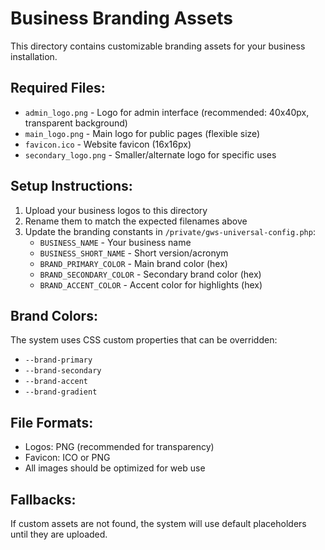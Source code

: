 # Business Branding Assets

This directory contains customizable branding assets for your business installation.

## Required Files:

- `admin_logo.png` - Logo for admin interface (recommended: 40x40px, transparent background)
- `main_logo.png` - Main logo for public pages (flexible size)
- `favicon.ico` - Website favicon (16x16px)
- `secondary_logo.png` - Smaller/alternate logo for specific uses

## Setup Instructions:

1. Upload your business logos to this directory
2. Rename them to match the expected filenames above
3. Update the branding constants in `/private/gws-universal-config.php`:
   - `BUSINESS_NAME` - Your business name
   - `BUSINESS_SHORT_NAME` - Short version/acronym
   - `BRAND_PRIMARY_COLOR` - Main brand color (hex)
   - `BRAND_SECONDARY_COLOR` - Secondary brand color (hex)
   - `BRAND_ACCENT_COLOR` - Accent color for highlights (hex)

## Brand Colors:

The system uses CSS custom properties that can be overridden:

- `--brand-primary`
- `--brand-secondary`
- `--brand-accent`
- `--brand-gradient`

## File Formats:

- Logos: PNG (recommended for transparency)
- Favicon: ICO or PNG
- All images should be optimized for web use

## Fallbacks:

If custom assets are not found, the system will use default placeholders until they are uploaded.
